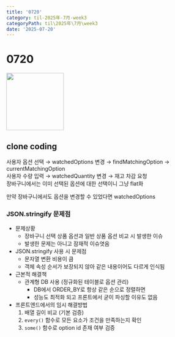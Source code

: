 ```yaml
---
title: '0720'
category: til-2025年-7月-week3
categoryPath: til\2025年\7月\week3
date: '2025-07-20'
---
```

# 0720  
<img src="https://i.pinimg.com/1200x/22/c5/c8/22c5c8eb2e13753846227b856430ee58.jpg" width="150">  

## clone coding

사용자 옵션 선택 → watchedOptions 변경 → findMatchingOption → currentMatchingOption  
사용자 수량 입력 → watchedQuantity 변경 → 재고 차감 요청  
장바구니에서는 이미 선택된 옵션에 대한 선택이니 그냥 flat화

만약 장바구니에서도 옵션을 변경할 수 있었다면 watchedOptions

### JSON.stringify 문제점  
- 문제상황  
	- 장바구니 선택 상품 옵션과 일반 상품 옵션 비교 시 발생한 이슈  
	- 발생한 문제는 아니고 잠재적 이슈엿음  
- JSON.stringify 사용 시 문제점  
	- 문자열 변환 비용이 큼  
	- 객체 속성 순서가 보장되지 않아 같은 내용이어도 다르게 인식됨  
- 근본적 해결책  
	- 관계형 DB 사용 (정규화된 테이블로 옵션 관리)  
		- DB에서 ORDER_BY로 항상 같은 순으로 정렬하면  
		- 성능도 최적화 되고 프론트에서 굳이 파싱할 이유도 없음  
- 프론트엔드에서의 임시 해결방법  
	1. 배열 길이 비교 (기본 검증)  
	2. `every()` 함수로 모든 요소가 조건을 만족하는지 확인  
	3. `some()` 함수로 option id 존재 여부 검증
